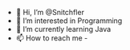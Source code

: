 - 👋 Hi, I’m @Snitchfler
- 👀 I’m interested in Programming
- 🌱 I’m currently learning Java 
- 📫 How to reach me -

<!---
Snitchfler/Snitchfler is a ✨ special ✨ repository because its `README.md` (this file) appears on your GitHub profile.
You can click the Preview link to take a look at your changes.
--->
